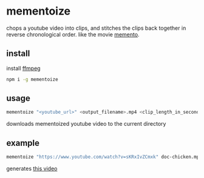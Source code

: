 # mementoize

chops a youtube video into clips, and stitches the clips back together in reverse chronological order. like the movie [memento](http://www.imdb.com/title/tt0209144/).

## install

install [ffmpeg](https://ffmpeg.org/)

```bash
npm i -g mementoize
```

## usage

```bash
mementoize "<youtube_url>" <output_filename>.mp4 <clip_length_in_seconds>
```

downloads mementoized youtube video to the current directory

## example

```bash
mementoize "https://www.youtube.com/watch?v=sKRxIvZCmxk" doc-chicken.mp4 5
```

generates [this video](https://youtu.be/uGjPW0nKtLM)

